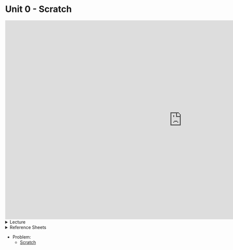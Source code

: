 <meta http-equiv="refresh" content="300"/>

# Unit 0 - Scratch

<iframe width="1134" height="638" src="https://www.youtube.com/embed/1tnj3UCkuxU" title="CS50 2021 in HDR - Lecture 0 - Scratch" frameborder="0" allow="accelerometer; autoplay; clipboard-write; encrypted-media; gyroscope; picture-in-picture" allowfullscreen></iframe>

<details>
  <summary>Lecture</summary>
  <ul>
    <li><a href="hhttps://cs50.harvard.edu/ap/2023/curriculum/x/notes/0/">Notes</a></li>
    <summary>Slides</summary>
    <ul>
      <li><a href="https://docs.google.com/presentation/d/1X3AMSenwZGSE6WxGpzoALAfMg2hmh1LYIJp3N2a1EYI/edit?usp=sharing">Google Slides</a></li>
    </ul>
    <summary>Source Code</summary>
    <ul>
      <li><a href="https://cdn.cs50.net/2021/fall/lectures/0/src0/">Index</a></li>
      <li><a href="https://scratch.mit.edu/studios/30233348/">Studio</a></li>
    </ul>
  </ul>   
</details>

<details>  
  <summary>Reference Sheets</summary>
  <ul>
    <li><a href="\apcsp\assets\pdfs\algorithms.pdf">Algorithms</a></li>
    <li><a href="\apcsp\assets\pdfs\ascii.pdf">ASCII</a></li>
    <li><a href="\apcsp\assets\pdfs\binary.pdf">Binary</a></li>
    <li><a href="\apcsp\assets\pdfs\pseudocode.pdf">Pseudocode</a></li>
    <li><a href="\apcsp\assets\pdfs\scratch.pdf">Scratch</a></li>
  </ul>
</details>


- Problem:
    - [Scratch](\apcsp\psets\scratch)


